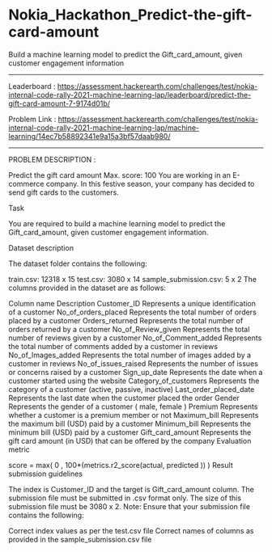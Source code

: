 # Nokia_Hackathon_Predict-the-gift-card-amount
Build a machine learning model to predict the Gift_card_amount, given customer engagement information

----------------------------------
Leaderboard : https://assessment.hackerearth.com/challenges/test/nokia-internal-code-rally-2021-machine-learning-lap/leaderboard/predict-the-gift-card-amount-7-9174d01b/ 

Problem Link : https://assessment.hackerearth.com/challenges/test/nokia-internal-code-rally-2021-machine-learning-lap/machine-learning/14ec7b58892341e9a15a3bf57daab980/ 

----------------------------------

PROBLEM DESCRIPTION :

Predict the gift card amount
Max. score: 100
You are working in an E-commerce company. In this festive season, your company has decided to send gift cards to the customers. 

Task 

You are required to build a machine learning model to predict the Gift_card_amount, given customer engagement information.

Dataset description

The dataset folder contains the following:

train.csv: 12318 x 15
test.csv: 3080 x 14
sample_submission.csv: 5 x 2
The columns provided in the dataset are as follows:

Column name	Description
Customer_ID	Represents a unique identification of a customer
No_of_orders_placed	Represents the total number of orders placed by a customer
Orders_returned	Represents the total number of orders returned  by a customer 
No_of_Review_given	Represents the total  number of reviews given  by a customer
No_of_Comment_added	Represents the total number of comments added by a customer in reviews
No_of_Images_added	Represents the total number of images added by a customer in reviews
No_of_issues_raised	Represents the number of issues or concerns raised by a customer
Sign_up_date	Represents the date when a customer started using the website
Category_of_customers	Represents the category of a customer (active, passive, inactive)
Last_order_placed_date	Represents the last date when the customer placed the order
Gender	Represents the gender of a customer ( male, female )
Premium	Represents whether a customer is a premium member or not
Maximum_bill	Represents the maximum bill (USD) paid by a customer
Minimum_bill	Represents the minimum bill (USD) paid by a customer
Gift_card_amount	Represents the gift card amount (in USD) that can be offered by the company
Evaluation metric

score = max( 0 , 100*(metrics.r2_score(actual, predicted )) )
Result submission guidelines

The index is Customer_ID and the target is Gift_card_amount column. 
The submission file must be submitted in .csv format only.
The size of this submission file must be 3080 x 2.
Note: Ensure that your submission file contains the following:

Correct index values as per the test.csv file
Correct names of columns as provided in the sample_submission.csv file

